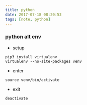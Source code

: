 ```yaml
---
title: python
date: 2017-07-18 08:20:53
tags: [note, python]
---
```

### python alt env
* setup
```
pip3 install virtualenv
virtualenv --no-site-packages venv
```

* enter
```
source venv/bin/activate
```

* exit
```
deactivate
```
